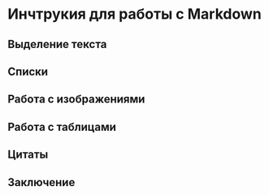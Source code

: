 # Инчтрукия для работы с Markdown

## Выделение текста

## Списки

## Работа с изображениями

## Работа с таблицами

## Цитаты

## Заключение